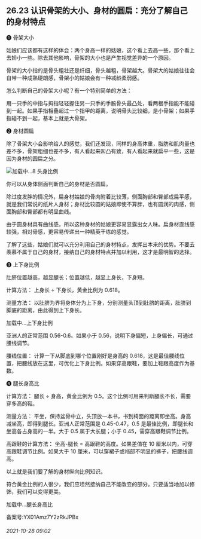 ## 26.23 认识骨架的大小、身材的圆扁：充分了解自己的身材特点
❶
 骨架大小
 



姑娘们应该都有这样的体会：两个身高一样的姑娘，这个看上去高一些，那个看上去娇小一些。除去其他影响，骨架的大小也是产生视觉差异的一个原因。



骨架的大小指的是骨头粗壮还是纤细，骨头越粗，骨架越大。骨架大的姑娘往往会自带一种成熟硬朗感，骨架小的姑娘会有一种减龄柔弱感。



怎么判断自己的骨架大小呢？有一个特别简单的方法：



用一只手的中指与拇指轻轻握住另一只手的手腕骨头最凸处，看两根手指能不能碰到一起。如果手指相叠超过一个指甲的距离，说明骨头比较细，是小骨架；如果手指碰不到一起，基本上就是大骨架。



❷
 身材圆扁
 



除了骨架大小会影响给人的感觉，我们还发现，同样的身高体重，脂肪和肌肉量也差不多，骨架粗细也差不多，有人看起来凹凸有致，有人看起来就扁平一些，这是因为身材的圆扁之分。



![](https://pic2.zhimg.com/v2-b0d08378aed2409bf376e14a3b5e08a0.webp)加载中...8 头身比例
 



你可以从身体侧面判断自己的身材是否圆扁。



除过度发胖的情况外，扁身材姑娘的骨肉附着比较薄，侧面胸部和臀部成扁平感，就是我们常说的纸片人身材；身材比较圆的姑娘即使不算胖，也有圆润的肉感，侧面胸部和臀部都有明显曲线。



由于圆身材具有曲线感，所以这种身材的姑娘更容易显露出女人味。扁身材直线感较强，相对骨感，更容易传递出一种精英干练的感觉。



了解了这些，姑娘们就可以充分利用自己的身材特点，发挥出本来的优势。不要去羡慕不属于自己的身材，接纳自己的身材特点并加以利用，这才是最明智的选择。



❸
 上下身比例
 



肚脐位置越高，越显腿长；位置越低，越显上身长，下身短。



计算方法：
 上身长 ÷ 下身长，黄金比例为 0.618。



测量方法：
 以肚脐为界将身体分为上下身，分别测量头顶到肚脐的距离，肚脐到脚底的距离，由此得到上下身长。



![]()加载中...上下身比例
 



亚洲人的正常范围 0.56-0.6。如果小于 0.56，说明下身偏短，上身偏长，可通过腰线调节。



腰线位置：
 计算一下从脚底到哪个位置刚好是身高的 0.618，这是最佳腰线位置，把腰线放在这里，可优化上下身比例。如果穿高跟鞋，要加上鞋跟高度作为基数。



❹
 腿长身高比
 



计算方法：
 腿长 ÷ 身高，黄金比例为 0.5。这个比例可用来判断腿长不长，需要穿多高的鞋。



测量方法：
 平坐，保持盆骨中立，头顶放一本书，书到椅面的距离即坐高。身高减坐高，即得到腿长。亚洲人正常范围是 0.45-0.47，0.5 是最佳比例，即腿长和坐高各占身高的一半。大于 0.5 属于大长腿；小于 0.45，需穿高跟鞋调节比例。



高跟鞋的计算方法：
 坐高-腿长 = 高跟鞋的高度。如果差值在 10 厘米以内，可穿高跟鞋调节比例。如果大于 10 厘米，可以穿裙子或裆部不明显的裤子，把腰线调高。



以上就是我们要了解的身材纵向比例知识。



符合黄金比例的人很少，我们应坦然接纳自己不能改变的部分。只要适当地加以修饰，我们可以变得更美。



![]()加载中...腿长身高比
 



备案号:YX01Amz7Y2zRkJPBx


###### 2021-10-28 09:02
